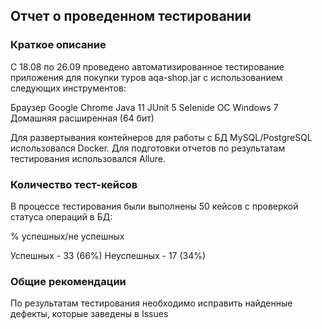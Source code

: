 ## Отчет о проведенном тестировании

### Краткое описание

С 18.08 по 26.09 проведено автоматизированное тестирование приложения для покупки туров aqa-shop.jar с использованием следующих инструментов:

   Браузер Google Chrome
   Java 11
   JUnit 5
   Selenide
   ОС Windows 7 Домашняя расширенная (64 бит)

Для развертывания контейнеров для работы с БД MySQL/PostgreSQL использовался Docker.
Для подготовки отчетов по результатам тестирования использовался Allure.

### Количество тест-кейсов

В процессе тестирования были выполнены 50 кейсов с проверкой статуса операций в БД:

% успешных/не успешных

Успешных - 33 (66%)
Неуспешных - 17 (34%)

### Общие рекомендации

По результатам тестирования необходимо исправить найденные дефекты, которые заведены в Issues

